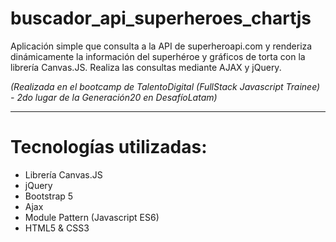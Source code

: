 # buscador_api_superheroes_chartjs
Aplicación simple que consulta a la API de superheroapi.com y renderiza dinámicamente la información del superhéroe y gráficos de torta con la librería Canvas.JS. Realiza las consultas mediante AJAX y jQuery.


*(Realizada en el bootcamp de TalentoDigital (FullStack Javascript Trainee) - 2do lugar de la Generación20 en DesafíoLatam)*

---

# Tecnologías utilizadas:
- Librería Canvas.JS
- jQuery
- Bootstrap 5
- Ajax
- Module Pattern (Javascript ES6)
- HTML5 & CSS3
